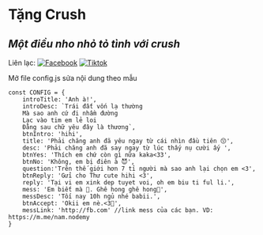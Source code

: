 # Tặng Crush
## _Một điều nho nhỏ tỏ tình với crush_

Liên lạc: 
[![Facebook](https://i.imgur.com/GRqy96ts.jpg)](https://www.facebook.com/nam.nodemy)
[![Tiktok](https://i.imgur.com/Nbfl1E7t.jpg)](https://www.tiktok.com/@manindev)

Mở file config.js sửa nội dung theo mẫu
```
const CONFIG = {
    introTitle: 'Anh à!',
    introDesc: `Trái đất vốn lạ thường
    Mà sao anh cứ đi nhầm đường
    Lạc vào tim em lẻ loi
    Đằng sau chữ yêu đây là thương`,
    btnIntro: 'hihi',
    title: 'Phải chăng anh đã yêu ngay từ cái nhìn đầu tiên 😙',
    desc: 'Phải chăng anh đã say ngay từ lúc thấy nụ cười ấy ',
    btnYes: 'Thích em chứ còn gì nữa kaka<33',
    btnNo: 'Không, em bị điên à 😈',
    question:'Trên thế giới hơn 7 tỉ người mà sao anh lại chọn em <3',
    btnReply: 'Gửi cho Thư cute hihi <3',
    reply: 'Tại vi em xink dep tuyet voi, oh em biu ti ful li.',
    mess: 'Em biết mà 🤣. Ghê hong ghê hong🤠',
    messDesc: 'Tối nay 10h ngủ nhé babii.',
    btnAccept: 'Okii em nè.<3🥰',
    messLink: 'http://fb.com' //link mess của các bạn. VD: https://m.me/nam.nodemy
}
```

